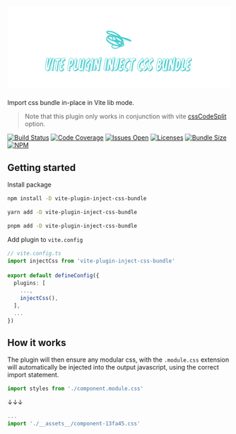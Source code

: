 # ![vite-plugin-inject-css-bundle](https://github.com/blissful-group/vite-plugin-inject-css-bundle/blob/HEAD/logo.png?raw=true)

Import css bundle in-place in Vite lib mode.

> Note that this plugin only works in conjunction with vite [cssCodeSplit](https://vitejs.dev/config/build-options#build-csscodesplit) option.

[![Build Status][]](https://github.com/blissful-group/vite-plugin-inject-css-bundle/actions/workflows/main.workflow.yml)
[![Code Coverage][]](https://codecov.io/gh/blissful-group/vite-plugin-inject-css-bundle/branch/main)
[![Issues Open][]](https://github.com/blissful-group/vite-plugin-inject-css-bundle/issues)
[![Licenses][]](./LICENSE)
[![Bundle Size][]](https://bundlephobia.com/package/vite-plugin-inject-css-bundle)
[![NPM][]](https://www.npmjs.com/package/vite-plugin-inject-css-bundle)

[Build Status]: https://github.com/blissful-group/vite-plugin-inject-css-bundle/actions/workflows/main.workflow.yml/badge.svg
[Code Coverage]: https://img.shields.io/codecov/c/github/blissful-group/vite-plugin-inject-css-bundle
[Issues Open]: https://img.shields.io/github/issues/blissful-group/vite-plugin-inject-css-bundle
[Licenses]: https://img.shields.io/github/license/blissful-group/vite-plugin-inject-css-bundle
[Bundle Size]: https://img.shields.io/bundlephobia/min/vite-plugin-inject-css-bundle
[NPM]: https://img.shields.io/npm/v/vite-plugin-inject-css-bundle

## Getting started
Install package
```bash
npm install -D vite-plugin-inject-css-bundle
```
```bash
yarn add -D vite-plugin-inject-css-bundle
```
```bash
pnpm add -D vite-plugin-inject-css-bundle
```

Add plugin to `vite.config`
```ts
// vite.config.ts
import injectCss from 'vite-plugin-inject-css-bundle'

export default defineConfig({
  plugins: [
    ...,
    injectCss(),
  ],
  ...
})
```

## How it works
The plugin will then ensure any modular css, with the `.module.css` extension will automatically be injected into the output javascript, using the correct import statement.
```ts
import styles from './component.module.css'
```
↓↓↓
```js
...
import './__assets__/component-13fa45.css'
```
